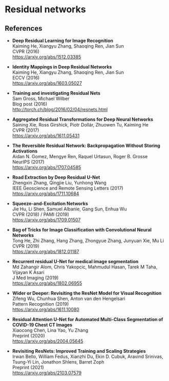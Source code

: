 Residual networks
=================

References
----------

- <b id="he2016deep"></b>
  **Deep Residual Learning for Image Recognition** <br/>
  Kaiming He, Xiangyu Zhang, Shaoqing Ren, Jian Sun <br/>
  CVPR (2016) <br/>
  https://arxiv.org/abs/1512.03385
  
- <b id="he2016identity"></b>
  **Identity Mappings in Deep Residual Networks** <br/>
  Kaiming He, Xiangyu Zhang, Shaoqing Ren, Jian Sun <br/>
  ECCV (2016) <br/>
  https://arxiv.org/abs/1603.05027

- <b id="he2016identity"></b>
  **Training and investigating Residual Nets** <br/>
  Sam Gross, Michael Wilber <br/>
  Blog post (2016) <br/>
  http://torch.ch/blog/2016/02/04/resnets.html

- <b id="xie2017aggregated"></b>
  **Aggregated Residual Transformations for Deep Neural Networks** <br/>
  Saining Xie, Ross Girshick, Piotr Dollár, Zhuowen Tu, Kaiming He <br/>
  CVPR (2017) <br/>
  https://arxiv.org/abs/1611.05431

- <b id="gomez2017reversible"></b>
  **The Reversible Residual Network: Backpropagation Without Storing Activations** <br/>
  Aidan N. Gomez, Mengye Ren, Raquel Urtasun, Roger B. Grosse <br/>
  NeurIPS (2017) <br/>
  https://arxiv.org/abs/1707.04585

- <b id="zhang2017road"></b>
  **Road Extraction by Deep Residual U-Net** <br/>
  Zhengxin Zhang, Qingjie Liu, Yunhong Wang <br/>
  IEEE Geoscience and Remote Sensing Letters (2017) <br/>
  https://arxiv.org/abs/1711.10684

- <b id="he2019bag"></b>
  **Squeeze-and-Excitation Networks** <br/>
  Jie Hu, Li Shen, Samuel Albanie, Gang Sun, Enhua Wu <br/>
  CVPR (2018) / PAMI (2019) <br/>
  https://arxiv.org/abs/1709.01507

- <b id="he2019bag"></b>
  **Bag of Tricks for Image Classification with Convolutional Neural Networks** <br/>
  Tong He, Zhi Zhang, Hang Zhang, Zhongyue Zhang, Junyuan Xie, Mu Li <br/>
  CVPR (2019) <br/>
  https://arxiv.org/abs/1812.01187
  
- <b id="alom2019recurrent"></b>
  **Recurrent residual U-Net for medical image segmentation** <br/>
  Md Zahangir Alom, Chris Yakopcic, Mahmudul Hasan, Tarek M Taha, Vijayan K Asari  <br/>
  J Med Imaging (2019) <br/>
  https://arxiv.org/abs/1802.06955

- <b id="wu2019wider"></b>
  **Wider or Deeper: Revisiting the ResNet Model for Visual Recognition** <br/>
  Zifeng Wu, Chunhua Shen, Anton van den Hengelsari  <br/>
  Pattern Recognition (2019) <br/>
  https://arxiv.org/abs/1611.10080

- <b id="chen2020residual"></b>
  **Residual Attention U-Net for Automated Multi-Class Segmentation of COVID-19 Chest CT Images** <br/>
  Xiaocong Chen, Lina Yao, Yu Zhang <br/>
  Preprint (2020) <br/>
  https://arxiv.org/abs/2004.05645

- <b id="bello2021revisiting"></b>
  **Revisiting ResNets: Improved Training and Scaling Strategies** <br/>
  Irwan Bello, William Fedus, Xianzhi Du, Ekin D. Cubuk, Aravind Srinivas, Tsung-Yi Lin, Jonathon Shlens, Barret Zoph <br/>
  Preprint (2021) <br/>
  https://arxiv.org/abs/2103.07579

  
